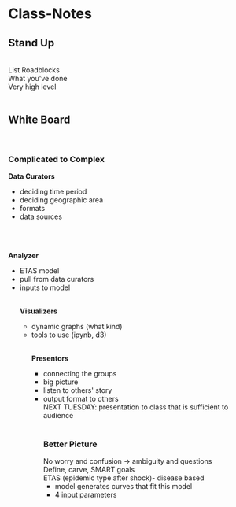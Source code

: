 Class-Notes
===========
<h2>Stand Up</h2>
<br>
List Roadblocks
<br>
What you've done
<br>
Very high level

<br>
<br>
<h2>White Board</h2>
<br>

<h3>Complicated to Complex</h3>
<b>Data Curators</b>
<ul>
<li>deciding time period
<li>deciding geographic area
<li>formats
<li>data sources
</ul>

<br>
<br>

<b>Analyzer</b>
<ul>
<li>ETAS model
<li>pull from data curators
<li>inputs to model

<br>
<br>

<b>Visualizers</b>
<ul>
<li>dynamic graphs (what kind)
<li>tools to use (ipynb, d3)

<br>
<br>

<b>Presentors</b>
<ul>
<li>connecting the groups
<li>big picture
<li>listen to others' story
<li>output format to others
<br>NEXT TUESDAY: presentation to class that is sufficient to audience
<br>
<br>

<h3>Better Picture</h3>
No worry and confusion -> ambiguity and questions
<br>Define, carve, SMART goals
<br>ETAS (epidemic type after shock)- disease based 
<br><ul>
<li>model generates curves that fit this model
<li>4 input parameters
